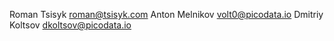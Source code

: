 Roman Tsisyk roman@tsisyk.com
Anton Melnikov volt0@picodata.io
Dmitriy Koltsov dkoltsov@picodata.io
